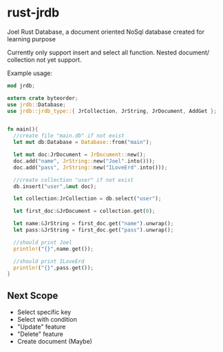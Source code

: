 # rust-jrdb
Joel Rust Database, a document oriented NoSql database created for learning purpose

Currently only support insert and select all function. Nested document/ collection not yet support.

Example usage:
```rust
mod jrdb;

extern crate byteorder;
use jrdb::Database;
use jrdb::jrdb_type::{ JrCollection, JrString, JrDocument, AddGet };


fn main(){
  //create file "main.db" if not exist
  let mut db:Database = Database::from("main");

  let mut doc:JrDocument = JrDocument::new();
  doc.add("name", JrString::new("Joel".into()));
  doc.add("pass", JrString::new("ILoveErd".into()));

  //create collection "user" if not exist
  db.insert("user",&mut doc);

  let collection:JrCollection = db.select("user");

  let first_doc:&JrDocument = collection.get(0);

  let name:&JrString = first_doc.get("name").unwrap();
  let pass:&JrString = first_doc.get("pass").unwrap();

  //should print Joel
  println!("{}",name.get());

  //should print ILoveErd
  println!("{}",pass.get());
}

```

## Next Scope
- Select specific key
- Select with condition
- "Update" feature
- "Delete" feature
- Create document (Maybe)
